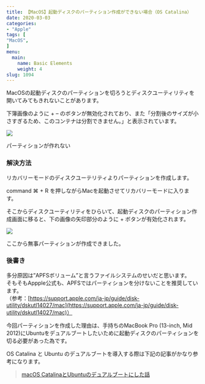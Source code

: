 ```yaml
---
title: 【MacOS】起動ディスクのパーティション作成ができない場合（OS Catalina）
date: 2020-03-03
categories:
- "Apple"
tags: [
"MacOS",
]
menu:
  main:
    name: Basic Elements
    weight: 4
slug: 1094
---
```


MacOSの起動ディスクのパーティションを切ろうとディスクユーティリティを開いてみてもきれないことがあります。

下簿画像のように + – のボタンが無効化されており、また「分割後のサイズが小さすぎるため、このコンテナは分割できません。」と表示されています。

![](https://lh3.googleusercontent.com/DY1g3bnrELFQZvNZrWNqnNSUA92V9SHGhiXQL2Oou4ZD-ExAXSg1werSS0Y0P5Ea_scCMfmK_UwH_2NZCejGI3dBfGI2KWoTLovbf8QPhf6zEZzMvdEPkuexcF_Kjvm7MAoveyWmxZ0agYgW3zDEkvhIO6Ut1fUrXOXRfEMg34JB1dIIPKVXu11jZInxpZOdCt0uAKSFFNvpeLmJvBy2PjrZi_eGItpP9zY1pxKp2NtFCWgjeGS1zWqyTereCtz64n0TMpBCA5AII3FYklehomYhgMaHpqxWPZynRsSrPFQK2ERlFVqnrRF4T0fEwZqQd7tMKGSVCL_Kf-ExBI7BG41zqFynatKuGrTT_KwnSmE378qfZfnd25VtOQmnU1MaHCYma0tffg52EV_iFMQ3lSs9N-gJ3OXjQxMUUrD8anozRVvgyNwlAYOlDvd1LD2Z0qDE2lL-5DfzHlLVtu7T3AOrCEFKTMrAQ5FGw0rs5CAR7U_GYIUdKKfzKD2dGD4q98VOOaI5v1LIMB6FArYxH1gup08pUKVVgRu722RA2PMw9jteTM_uRIykZpNgChXWlwBeT_QenZhq5yUi4gVtLSEVwv8nKIn_eEAdjhN_Hi89dOFV17myv7s7Mo-ZfpGWSivdXfmQFPZeWVMjzYYibFmjtt_LFKjNj8-wnEGdfY4HJI4fEnovKkPJuJO8JExUg5OKZliVK1vrkPFHT8wXhdSB-3bapN_nmLY1XdSEQgveziY=w726-h218-no)

パーティションが作れない

### 解決方法

リカバリーモードのディスクユーテリティよりパーティションを作成します。

command ⌘ + R を押しながらMacを起動させてリカバリーモードに入ります。

そこからディスクユーティリティをひらいて、起動ディスクのパーティション作成画面に移ると、下の画像の矢印部分のように + ボタンが有効化されます。

![](https://lh3.googleusercontent.com/7YwJQ7JRJB2YPUu0VAcll7M5QC1S58CCvs0UE-VS7sB_RBedIMj_Yttzkcxzx0rrj_lWVDWRuoDF7nMwXl_TWn11wWrIF0ovhBMWdFI8tNvhXwSzdU8MJZFkEDxTvdrscNPpPsqTqmPmfQctjdQJnz3PgplSgkdeytdPdPpZIH780tICs51zkXnluKpCxROSkbNrJcWY4MzxPWrJmEfQKhG5lc5coN11XYRFHMXOhIeXDgmH1NrCFZsYi9j70br8HOgTleNtl3koIB-RwQkwi3juFAMPwGpBPV_iHfJJwpPA6Xe9ThPEcS7LW2T9O415JBMWJssuxyOdRLDx3I-XbTyLIXtg-S5lzAyUKt0ayZxnE_neEp_5Xg3Dzgdw_0UpxOZos1aAWkVj4anq12kQ-r8BvYR2lmMTsvrw2Rc9JmvBwvf_pp4fTTERtU3SPDuPbwz9HfVIl4JWIYdE2FN2okQcqB7E9dveIAMuZZTEb9szk-3UOfjyGbdmJaDK3m284_4uOVNodW_wGHDY4wXwPSV_AqgU664KXXYaCLvqbq-e8TgIAMOCPYHQvht9F_oCJB9QWk3LE43gmkMoov7K_ZiiJvexkclCasMpgIoEZnIe7mY16zAIufK32nvy0lyC7b6k4G_VSh_9vYh1_8g4Yjt5UTw_svlgcKxGowvv7szCX4CpZqJ20i5C-9RYYvWhVSaP654fE0cIb_DCEU0Y25O6s0DpWRU8Qx_pnwsFejNIEa8=w1006-h662-no)

ここから無事パーティションが作成できました。

### 後書き

多分原因は”APFSボリューム”と言うファイルシステムのせいだと思います。  
そもそもAppple公式も、APFSではパーティションを分けないことを推奨しています。  
（参考：[https://support.apple.com/ja-jp/guide/disk-utility/dskutl14027/mac](https://support.apple.com/ja-jp/guide/disk-utility/dskutl14027/mac)）

今回パーティションを作成した理由は、手持ちのMacBook Pro (13-inch, Mid 2012)にUbuntuをデュアルブートしたいために起動ディスクのパーティションを切る必要があった為です。

OS Catalina と Ubuntu のデュアルブートを導入する際は下記の記事がかなり参考になります。
> [macOS CatalinaとUbuntuのデュアルブートにした話](https://yna87.hatenablog.com/entry/2020/02/17/094912)